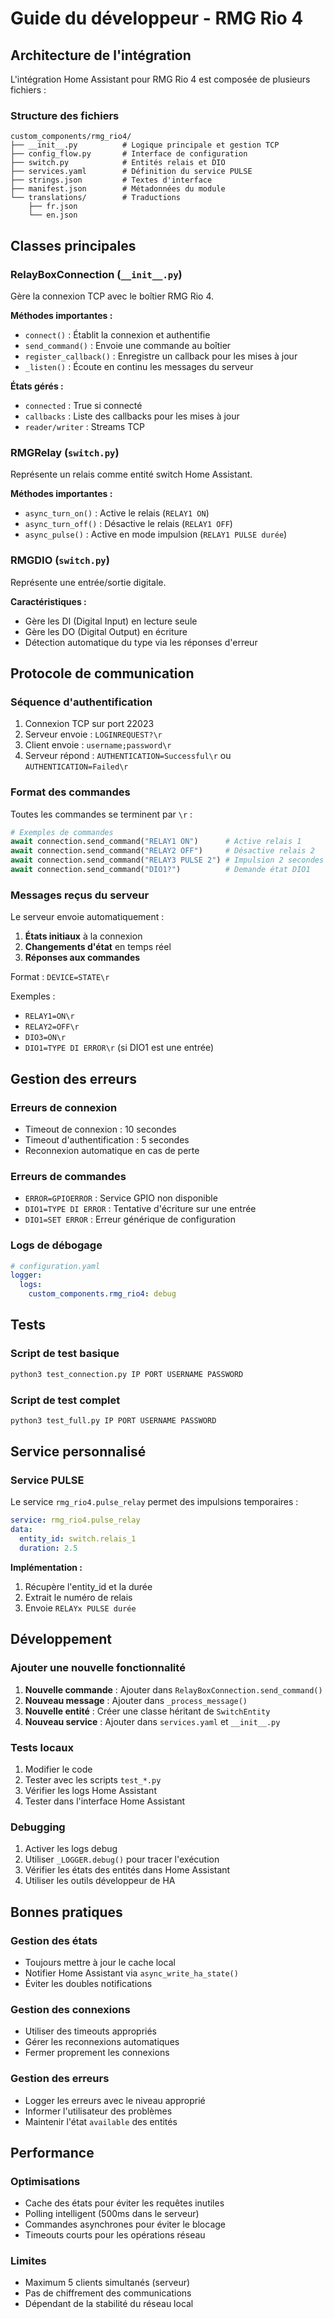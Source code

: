 # Guide du développeur - RMG Rio 4

## Architecture de l'intégration

L'intégration Home Assistant pour RMG Rio 4 est composée de plusieurs fichiers :

### Structure des fichiers

```
custom_components/rmg_rio4/
├── __init__.py          # Logique principale et gestion TCP
├── config_flow.py       # Interface de configuration
├── switch.py            # Entités relais et DIO
├── services.yaml        # Définition du service PULSE
├── strings.json         # Textes d'interface
├── manifest.json        # Métadonnées du module
└── translations/        # Traductions
    ├── fr.json
    └── en.json
```

## Classes principales

### RelayBoxConnection (`__init__.py`)

Gère la connexion TCP avec le boîtier RMG Rio 4.

**Méthodes importantes :**
- `connect()` : Établit la connexion et authentifie
- `send_command()` : Envoie une commande au boîtier
- `register_callback()` : Enregistre un callback pour les mises à jour
- `_listen()` : Écoute en continu les messages du serveur

**États gérés :**
- `connected` : True si connecté
- `callbacks` : Liste des callbacks pour les mises à jour
- `reader/writer` : Streams TCP

### RMGRelay (`switch.py`)

Représente un relais comme entité switch Home Assistant.

**Méthodes importantes :**
- `async_turn_on()` : Active le relais (`RELAY1 ON`)
- `async_turn_off()` : Désactive le relais (`RELAY1 OFF`)
- `async_pulse()` : Active en mode impulsion (`RELAY1 PULSE durée`)

### RMGDIO (`switch.py`)

Représente une entrée/sortie digitale.

**Caractéristiques :**
- Gère les DI (Digital Input) en lecture seule
- Gère les DO (Digital Output) en écriture
- Détection automatique du type via les réponses d'erreur

## Protocole de communication

### Séquence d'authentification

1. Connexion TCP sur port 22023
2. Serveur envoie : `LOGINREQUEST?\r`
3. Client envoie : `username;password\r`
4. Serveur répond : `AUTHENTICATION=Successful\r` ou `AUTHENTICATION=Failed\r`

### Format des commandes

Toutes les commandes se terminent par `\r` :

```python
# Exemples de commandes
await connection.send_command("RELAY1 ON")      # Active relais 1
await connection.send_command("RELAY2 OFF")     # Désactive relais 2
await connection.send_command("RELAY3 PULSE 2") # Impulsion 2 secondes
await connection.send_command("DIO1?")          # Demande état DIO1
```

### Messages reçus du serveur

Le serveur envoie automatiquement :

1. **États initiaux** à la connexion
2. **Changements d'état** en temps réel
3. **Réponses aux commandes**

Format : `DEVICE=STATE\r`

Exemples :
- `RELAY1=ON\r`
- `RELAY2=OFF\r`
- `DIO3=ON\r`
- `DIO1=TYPE DI ERROR\r` (si DIO1 est une entrée)

## Gestion des erreurs

### Erreurs de connexion
- Timeout de connexion : 10 secondes
- Timeout d'authentification : 5 secondes
- Reconnexion automatique en cas de perte

### Erreurs de commandes
- `ERROR=GPIOERROR` : Service GPIO non disponible
- `DIO1=TYPE DI ERROR` : Tentative d'écriture sur une entrée
- `DIO1=SET ERROR` : Erreur générique de configuration

### Logs de débogage

```yaml
# configuration.yaml
logger:
  logs:
    custom_components.rmg_rio4: debug
```

## Tests

### Script de test basique
```bash
python3 test_connection.py IP PORT USERNAME PASSWORD
```

### Script de test complet
```bash
python3 test_full.py IP PORT USERNAME PASSWORD
```

## Service personnalisé

### Service PULSE

Le service `rmg_rio4.pulse_relay` permet des impulsions temporaires :

```yaml
service: rmg_rio4.pulse_relay
data:
  entity_id: switch.relais_1
  duration: 2.5
```

**Implémentation :**
1. Récupère l'entity_id et la durée
2. Extrait le numéro de relais
3. Envoie `RELAYx PULSE durée`

## Développement

### Ajouter une nouvelle fonctionnalité

1. **Nouvelle commande** : Ajouter dans `RelayBoxConnection.send_command()`
2. **Nouveau message** : Ajouter dans `_process_message()`
3. **Nouvelle entité** : Créer une classe héritant de `SwitchEntity`
4. **Nouveau service** : Ajouter dans `services.yaml` et `__init__.py`

### Tests locaux

1. Modifier le code
2. Tester avec les scripts `test_*.py`
3. Vérifier les logs Home Assistant
4. Tester dans l'interface Home Assistant

### Debugging

1. Activer les logs debug
2. Utiliser `_LOGGER.debug()` pour tracer l'exécution
3. Vérifier les états des entités dans Home Assistant
4. Utiliser les outils développeur de HA

## Bonnes pratiques

### Gestion des états
- Toujours mettre à jour le cache local
- Notifier Home Assistant via `async_write_ha_state()`
- Éviter les doubles notifications

### Gestion des connexions
- Utiliser des timeouts appropriés
- Gérer les reconnexions automatiques
- Fermer proprement les connexions

### Gestion des erreurs
- Logger les erreurs avec le niveau approprié
- Informer l'utilisateur des problèmes
- Maintenir l'état `available` des entités

## Performance

### Optimisations
- Cache des états pour éviter les requêtes inutiles
- Polling intelligent (500ms dans le serveur)
- Commandes asynchrones pour éviter le blocage
- Timeouts courts pour les opérations réseau

### Limites
- Maximum 5 clients simultanés (serveur)
- Pas de chiffrement des communications
- Dépendant de la stabilité du réseau local